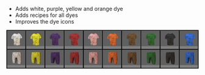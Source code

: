 - Adds white, purple, yellow and orange dye
- Adds recipes for all dyes
- Improves the dye icons

![](screenshot.png)
